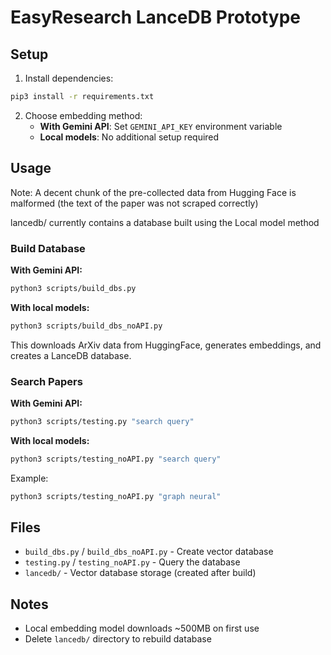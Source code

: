# EasyResearch LanceDB Prototype

## Setup

1. Install dependencies:

```bash
pip3 install -r requirements.txt
```

2. Choose embedding method:
   - **With Gemini API**: Set `GEMINI_API_KEY` environment variable
   - **Local models**: No additional setup required

## Usage

Note: A decent chunk of the pre-collected data from Hugging Face is malformed (the text of the paper was not scraped correctly)


lancedb/ currently contains a database built using the Local model method

### Build Database

**With Gemini API:**

```bash
python3 scripts/build_dbs.py
```

**With local models:**

```bash
python3 scripts/build_dbs_noAPI.py
```

This downloads ArXiv data from HuggingFace, generates embeddings, and creates a LanceDB database.

### Search Papers

**With Gemini API:**

```bash
python3 scripts/testing.py "search query"
```

**With local models:**

```bash
python3 scripts/testing_noAPI.py "search query"
```

Example:

```bash
python3 scripts/testing_noAPI.py "graph neural"
```

## Files

- `build_dbs.py` / `build_dbs_noAPI.py` - Create vector database
- `testing.py` / `testing_noAPI.py` - Query the database
- `lancedb/` - Vector database storage (created after build)

## Notes

- Local embedding model downloads ~500MB on first use
- Delete `lancedb/` directory to rebuild database
